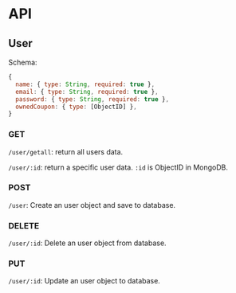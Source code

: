 # API

## User

Schema:

```javascript
{
  name: { type: String, required: true },
  email: { type: String, required: true },
  password: { type: String, required: true },
  ownedCoupon: { type: [ObjectID] },
}
```

### GET

`/user/getall`: return all users data.

`/user/:id`: return a specific user data. `:id` is ObjectID in MongoDB.

### POST

`/user`: Create an user object and save to database.

### DELETE

`/user/:id`: Delete an user object from database.

### PUT

`/user/:id`: Update an user object to database.

